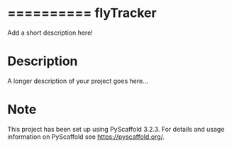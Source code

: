 ==========
flyTracker
==========


Add a short description here!


Description
===========

A longer description of your project goes here...


Note
====

This project has been set up using PyScaffold 3.2.3. For details and usage
information on PyScaffold see https://pyscaffold.org/.
